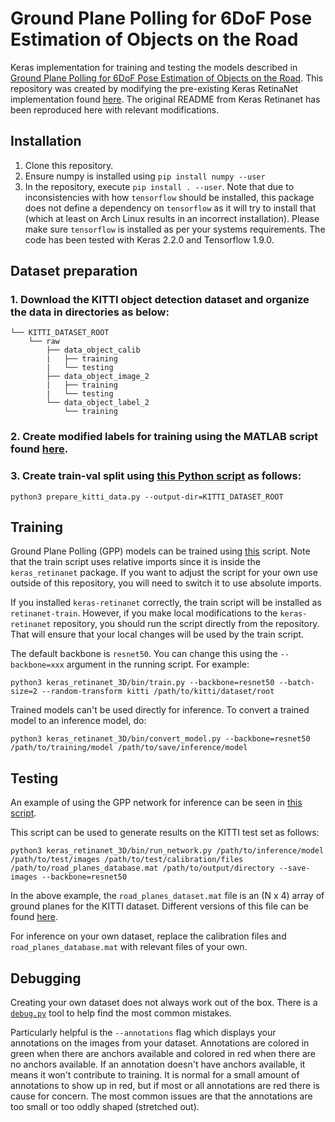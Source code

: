 # Ground Plane Polling for 6DoF Pose Estimation of Objects on the Road

Keras implementation for training and testing the models described in [Ground Plane Polling for 6DoF Pose Estimation of Objects on the Road](http://cvrr.ucsd.edu/publications/2018/GPP.pdf).
This repository was created by modifying the pre-existing Keras RetinaNet implementation found [here](https://github.com/fizyr/keras-retinanet). The original README from Keras Retinanet has been reproduced here with relevant modifications.

## Installation
1) Clone this repository.
2) Ensure numpy is installed using `pip install numpy --user`
3) In the repository, execute `pip install . --user`.
   Note that due to inconsistencies with how `tensorflow` should be installed,
   this package does not define a dependency on `tensorflow` as it will try to install that (which at least on Arch Linux results in an incorrect installation).
   Please make sure `tensorflow` is installed as per your systems requirements. The code has been tested with Keras 2.2.0 and Tensorflow 1.9.0.

## Dataset preparation
### 1. Download the KITTI object detection dataset and organize the data in directories as below:
```plain
└── KITTI_DATASET_ROOT
    └── raw
        ├── data_object_calib
        |   ├── training
        |   └── testing
        ├── data_object_image_2
        |   ├── training
        |   └── testing
        └── data_object_label_2
            └── training
```

### 2. Create modified labels for training using the MATLAB script found [here](https://github.com/arangesh/Ground-Plane-Polling/blob/master/label_prep/create_mod_labels.m).

### 3. Create train-val split using [this Python script](https://github.com/arangesh/Ground-Plane-Polling/blob/master/prepare_kitti_data.py) as follows:
```shell
python3 prepare_kitti_data.py --output-dir=KITTI_DATASET_ROOT
```

## Training
Ground Plane Polling (GPP) models can be trained using [this](https://github.com/fizyr/keras-retinanet/blob/master/keras_retinanet/bin/train.py) script.
Note that the train script uses relative imports since it is inside the `keras_retinanet` package.
If you want to adjust the script for your own use outside of this repository, you will need to switch it to use absolute imports.

If you installed `keras-retinanet` correctly, the train script will be installed as `retinanet-train`.
However, if you make local modifications to the `keras-retinanet` repository, you should run the script directly from the repository.
That will ensure that your local changes will be used by the train script.

The default backbone is `resnet50`. You can change this using the `--backbone=xxx` argument in the running script. For example:
```shell
python3 keras_retinanet_3D/bin/train.py --backbone=resnet50 --batch-size=2 --random-transform kitti /path/to/kitti/dataset/root
```

Trained models can't be used directly for inference. To convert a trained model to an inference model, do:
```shell
python3 keras_retinanet_3D/bin/convert_model.py --backbone=resnet50 /path/to/training/model /path/to/save/inference/model
```

## Testing
An example of using the GPP network for inference can be seen in [this script](https://github.com/arangesh/Ground-Plane-Polling/blob/master/keras_retinanet_3D/bin/run_network.py).

This script can be used to generate results on the KITTI test set as follows:
```shell
python3 keras_retinanet_3D/bin/run_network.py /path/to/inference/model /path/to/test/images /path/to/test/calibration/files /path/to/road_planes_database.mat /path/to/output/directory --save-images --backbone=resnet50
```
In the above example, the `road_planes_dataset.mat` file is an (N x 4) array of ground planes for the KITTI dataset. Different versions of this file can be found [here](https://github.com/arangesh/Ground-Plane-Polling/tree/master/road_planes_database).

For inference on your own dataset, replace the calibration files and `road_planes_database.mat` with relevant files of your own.

## Debugging
Creating your own dataset does not always work out of the box. There is a [`debug.py`](https://github.com/arangesh/Ground-Plane-Polling/blob/master/keras_retinanet_3D/bin/debug.py) tool to help find the most common mistakes.

Particularly helpful is the `--annotations` flag which displays your annotations on the images from your dataset. Annotations are colored in green when there are anchors available and colored in red when there are no anchors available. If an annotation doesn't have anchors available, it means it won't contribute to training. It is normal for a small amount of annotations to show up in red, but if most or all annotations are red there is cause for concern. The most common issues are that the annotations are too small or too oddly shaped (stretched out).
